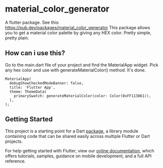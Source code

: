 # material_color_generator
A flutter package. See this: https://pub.dev/packages/material_color_generator
This package allows you to get a material color palette by giving any HEX color. Pretty simple, pretty plain.

## How can i use this?
Go to the main.dart file of your project and find the MaterialApp widget. Pick any hex color and use with generateMaterialColor() method. It's done.
```
MaterialApp(
  debugShowCheckedModeBanner: false,
  title: 'Flutter App',
  theme: ThemeData(
    primarySwatch: generateMaterialColor(color: Color(0xFF113861)),
  ),
);
```


## Getting Started

This project is a starting point for a Dart
[package](https://flutter.dev/developing-packages/),
a library module containing code that can be shared easily across
multiple Flutter or Dart projects.

For help getting started with Flutter, view our 
[online documentation](https://flutter.dev/docs), which offers tutorials, 
samples, guidance on mobile development, and a full API reference.
